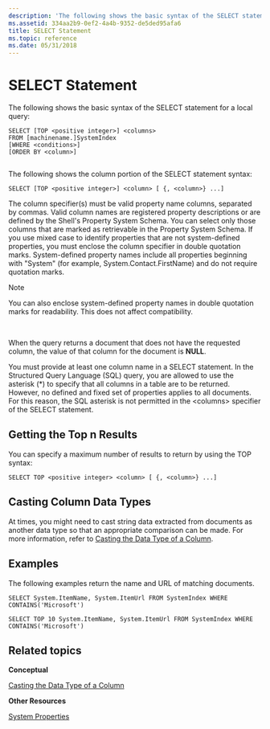 ```yaml
---
description: 'The following shows the basic syntax of the SELECT statement for a local query:'
ms.assetid: 334aa2b9-0ef2-4a4b-9352-de5ded95afa6
title: SELECT Statement
ms.topic: reference
ms.date: 05/31/2018
---
```


# SELECT Statement

The following shows the basic syntax of the SELECT statement for a local query:


```
SELECT [TOP <positive integer>] <columns>
FROM [machinename.]SystemIndex
[WHERE <conditions>]
[ORDER BY <column>] 
            
```



The following shows the column portion of the SELECT statement syntax:


```
SELECT [TOP <positive integer>] <column> [ {, <column>} ...]
```



The column specifier(s) must be valid property name columns, separated by commas. Valid column names are registered property descriptions or are defined by the Shell's Property System Schema. You can select only those columns that are marked as retrievable in the Property System Schema. If you use mixed case to identify properties that are not system-defined properties, you must enclose the column specifier in double quotation marks. System-defined property names include all properties beginning with "System" (for example, System.Contact.FirstName) and do not require quotation marks.

> [!Note]  
> You can also enclose system-defined property names in double quotation marks for readability. This does not affect compatibility.

 

When the query returns a document that does not have the requested column, the value of that column for the document is **NULL**.

You must provide at least one column name in a SELECT statement. In the Structured Query Language (SQL) query, you are allowed to use the asterisk (\*) to specify that all columns in a table are to be returned. However, no defined and fixed set of properties applies to all documents. For this reason, the SQL asterisk is not permitted in the &lt;columns&gt; specifier of the SELECT statement.

## Getting the Top n Results

You can specify a maximum number of results to return by using the TOP syntax:


```
SELECT TOP <positive integer> <column> [ {, <column>} ...]
```



## Casting Column Data Types

At times, you might need to cast string data extracted from documents as another data type so that an appropriate comparison can be made. For more information, refer to [Casting the Data Type of a Column](-search-sql-castingdatacolumntype.md).

## Examples

The following examples return the name and URL of matching documents.


```
SELECT System.ItemName, System.ItemUrl FROM SystemIndex WHERE CONTAINS('Microsoft')

SELECT TOP 10 System.ItemName, System.ItemUrl FROM SystemIndex WHERE CONTAINS('Microsoft') 
```



## Related topics

<dl> <dt>

**Conceptual**
</dt> <dt>

[Casting the Data Type of a Column](-search-sql-castingdatacolumntype.md)
</dt> <dt>

**Other Resources**
</dt> <dt>

[System Properties](https://msdn.microsoft.com/library/bb763010(VS.85).aspx)
</dt> </dl>

 

 



